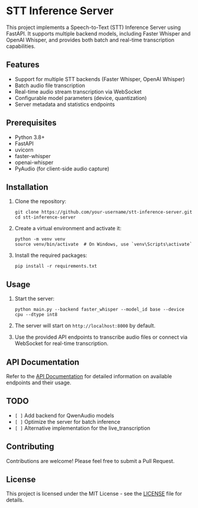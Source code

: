 # STT Inference Server

This project implements a Speech-to-Text (STT) Inference Server using FastAPI. It supports multiple backend models, including Faster Whisper and OpenAI Whisper, and provides both batch and real-time transcription capabilities.

## Features

- Support for multiple STT backends (Faster Whisper, OpenAI Whisper)
- Batch audio file transcription
- Real-time audio stream transcription via WebSocket
- Configurable model parameters (device, quantization)
- Server metadata and statistics endpoints

## Prerequisites

- Python 3.8+
- FastAPI
- uvicorn
- faster-whisper
- openai-whisper
- PyAudio (for client-side audio capture)

## Installation

1. Clone the repository:
   ```
   git clone https://github.com/your-username/stt-inference-server.git
   cd stt-inference-server
   ```

2. Create a virtual environment and activate it:
   ```
   python -m venv venv
   source venv/bin/activate  # On Windows, use `venv\Scripts\activate`
   ```

3. Install the required packages:
   ```
   pip install -r requirements.txt
   ```

## Usage

1. Start the server:
   ```
   python main.py --backend faster_whisper --model_id base --device cpu --dtype int8
   ```

2. The server will start on `http://localhost:8000` by default.

3. Use the provided API endpoints to transcribe audio files or connect via WebSocket for real-time transcription.

## API Documentation

Refer to the [API Documentation](docs/api.md) for detailed information on available endpoints and their usage.

## TODO

- `[ ]` Add backend for QwenAudio models
- `[ ]` Optimize the server for batch inference
- `[ ]` Alternative implementation for the live_transcription

## Contributing

Contributions are welcome! Please feel free to submit a Pull Request.

## License

This project is licensed under the MIT License - see the [LICENSE](LICENSE) file for details.